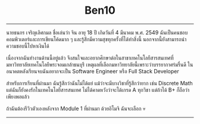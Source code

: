 <h1 align="center">Ben10</h1>

<hr>


นายธนกร เจริญเลิศกมล ชื่อเล่นว่า จิน อายุ 18 ปี เกิดวันที่ 4 มีนาคม พ.ศ. 2549 ฉันเป็นคนชอบคอมพิวเตอร์และการเขียนโค้ดมาก ๆ และรู้สึกมีความสุขทุกครั้งที่ได้ทำสิ่งนี้ นอกจากนี้ยังสามารถนำความชอบนี้ไปหาเงินได้

เนื่องจากฉันทำงานด้านนี้อยู่แล้ว จึงสนใจและอยากศึกษาต่อในสาขาเทคโนโลยีสารสนเทศที่มหาวิทยาลัยเทคโนโลยีพระจอมเกล้าธนบุรี เหตุผลที่เลือกมหาวิทยาลัยนี้เพราะว่าบรรยากาศร่มรื่นดี ในอนาคตหลังเรียนจบฉันอยากจะเป็น Software Engineer หรือ Full Stack Developer

สำหรับการเรียนที่ผ่านมา ฉันรู้สึกว่าฉันไม่ได้แย่ แม้ว่าจะมีบางวิชาที่รู้สึกว่ายาก เช่น Discrete Math แต่ฉันก็ยังคงรักในเทคโนโลยีสารสนเทศ ไม่ได้คาดหวังว่าจะได้เกรด A ทุกวิชา แต่ถ้าได้ B+ ก็ถือว่าเพียงพอแล้ว

ถ้าฉันต้องรีวิวตัวเองหลังจาก Module 1 ที่ผ่านมา ด้วยอิโมจิ ฉันจะเลือก 💀

<hr>
